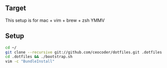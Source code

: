 ## Target 

This setup is for mac + vim + brew + zsh YMMV

## Setup

``` bash
cd ~/
git clone --recursive git://github.com/ceocoder/dotfiles.git .dotfiles
cd .dotfiles && ./bootstrap.sh
vim -c "BundleInstall"
```
